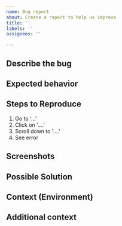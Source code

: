 ```yaml
---
name: Bug report
about: Create a report to help us improve
title: ''
labels: ''
assignees: ''

---
```


## Describe the bug
<!-- A clear and concise description of what the bug is. -->
<!-- 발생한 bug에 대한 설명 -->



## Expected behavior
<!-- Tell us what should happen -->
<!-- bug가 아닌 원하는 결과가 무엇인지 설명 -->



## Steps to Reproduce
<!-- Steps to reproduce the behavior: -->
<!-- bug 확인하기 위해서 어떤 절차가 필요한지 설명 -->
1. Go to '...'
2. Click on '....'
3. Scroll down to '....'
4. See error



## Screenshots
<!-- If applicable, add screenshots to help explain your problem. -->



## Possible Solution
<!-- Not obligatory, but suggest a fix/reason for the bug, -->
<!-- bug 해결하기 위한 idea -->


## Context (Environment)
<!-- How has this issue affected you? What are you trying to accomplish? -->



## Additional context
<!-- Add any other context about the problem here. -->
